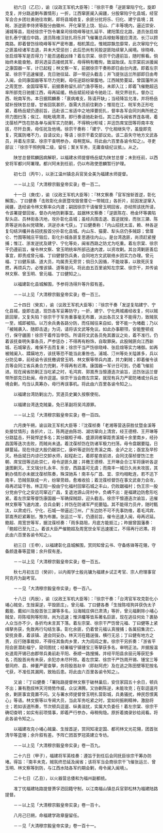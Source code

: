 <!-- { "loadSidebar": true } -->
　　初六日（乙巳），谕〔议政王军机大臣等〕：『徐宗干奏「逆匪窜陷宁化，旋即克复，并分路追剿布置情形」一折，江西窜匪阑入闽疆，分股窜陷宁化县城，经官军会合乡团壮勇驰往攻剿，即将县城收复，余匪分扰将乐、归化、建宁县境；其皖、浙逆匪李侍贤等股分由徽州、开化窜至上饶、铅山、广丰等境内，逼近崇安、浦城等县，现经徐宗干饬令署臬司徐晓峰等驻扎延平、建阳策应北路，道员张启煊驻扎泰宁援应中路，道员陈维汉驻扎将乐并飞催署总兵禄魁等援应清流、长汀以顾南路。即着督饬徐晓峰等军严密布置，相机策应。惟贼踪飘忽靡常，此次窜陷宁化之匪虽经诸军击退，并未大受惩创；此后恐尚有另股逆匪陆续窜入闽境。徐晓峰、张启煊等军是否得力？能否遏截凶锋？着左宗棠、徐宗干仍遵前旨，随时察看。倘始终未能奋勉，即另选妥员接统其军，毋得稍有瞻徇，致滋贻误。左宗棠前派援闽之康国器一军，计已起程；林文察一军，前据徐宗干奏称即日由台内渡。即着左宗棠、徐宗干迅速催提，克日驰往延、邵一带迎头截击；并飞提张运兰所部即日由粤入闽，会同康国器等军尽力兜剿，毋任逆踪纷窜腹地。江西贼势蔓延，曾国藩所派之周宽世、金国琛等军，前据奏称留扎祁门渔亭等处，未即入江；即着飞催鲍超迅率所部克日驰援江西，毋再延缓。杨岳斌前经谕令驰赴江、皖交界驻扎，督办江西、皖南军务。本日据熙麟奏：「衰病难支，陈请开缺」；当经降旨允准，并将杨岳斌补授陕甘总督。甘省回氛甚炽，亟需大员前往剿办；惟现在江、皖军务正形吃紧，着杨岳斌仍遵前旨，迅赴该二省适中之地择要扼扎，督率各军会同刘典所统之师力图扫荡；俟江、皖毗境肃清，即行奏请驰赴新任。其江西与闽省界连各境，着沈葆桢严饬在防各单与闽军实力防剿，不得稍分畛域；并迅饬席宝田等将南丰攻拔，尽歼丑类，毋任扰及他境。徐宗干奏称：「建宁、宁化相继失守，虽旋即克复，究属防堵不力，自请议处」等语；徐宗干着交部议处。该二县失守地方文武各员，并着左宗棠、徐宗干查明参办，毋稍宽纵。将此由六百里各谕令知之』。寻吏部议：『徐宗干照例降二级，留任；案关军务，无庸查级纪议抵』。从之。

　　陕甘总督熙麟因病解职，以福建水师提督杨岳斌为陕甘总督；未到任前，以西安将军都兴阿署理。都兴阿未到任前，仍以布政使恩麟暂行护理。

　　初七日（丙午），以浙江温州镇总兵官吴全美为福建水师提督。

　　－－以上见「大清穆宗毅皇帝实录」卷一百二。

　　十一日（庚戌），谕〔议政王军机大臣等〕：『林文察奏「官军捦斩首逆，彰化解围」、丁曰健奏「击败彰化余匪暨攻毁曾厝仑一带贼庄」各折片，前因发逆窜入闽疆，迭经谕令林文察率众内渡；嗣因徐宗干请催曾玉明回省，亦经照该抚所请，令该署提督回省，督办内地防剿事宜。兹据林文察奏：「逆匪陈在、杨金环等袭陷犁头店、员林街各汛地，攻扑彰化县城；虽经兵围击退、首逆就捦，而张三灦、陈弄等逆尚各纠党啸聚，洪逆亦未弋获」。丁曰健奏称：「内山招抚太滥，赖、林各逆复勾结洪欉并各招抚股首分扑彰化县城。内山东、猫雾、犁头店仍多贼踪；曾厝仑、竹围等贼庄平毁后，彰化扑城各匪复思遁往内山」。是台湾逸匪，尚须赶紧搜捕；惟江、浙发逆扰及建宁、宁化等处，闽省西路之防尤为吃重。着左宗棠、徐宗干仍遵前旨，催令林文察、曾玉明统率所部迅速内渡，以资攻剿。其台湾剿匪善后事宜，即责成曾元福、丁曰健督饬兵勇，会同地方文武联络乡团实力办理。曾元福、丁曰健系镇、道大员，均属责无旁贷；倘日久因循，不能竣事，以致死灰复燃，再烦兵力，必惟该镇、道等是问。将此由五百里谕知左宗棠、徐宗干，并传谕林文察、曾玉明、曾元福、丁曰健知之』。

　　以福建彰化县城解围，予参将汤得升等升叙有差。

　　－－以上见「大清穆宗毅皇帝实录」卷一百三。

　　二十四日（癸亥），谕〔议政王军机大臣等〕：『徐宗干奏「发逆复陷建宁、宁化县城，旋即击退，现饬各军妥筹防守」一折，建宁、宁化两城甫经收复，何以贼匪回窜，又复失陷？徐宗干于军务重事毫无布置，派出各员又复不能得力，致贼氛一至，城即被陷。以万余兵勇各路分防，而任贼往来自如，曾不能一为堵截；乃以「被贼袭入、随即击退」为词，请将该文武等免议。如此办事颟顸，安能整顿戎行，保守疆圉！徐宗干着传旨申饬。所请将文武各员免其置议之处，着不准行。仍着该抚查明失事各员，严参惩办；不得再有粉饰，自取罪戾。此股贼匪向江西新城、石城窜去，难保不去而复来；徐宗干当严饬徐晓峰、张启煊等实力堵御。如再被贼阑入、蹂躏地方，该抚等恐不能当此重咎也。浦城、汀州等处关隘甚多，兵以分防见单，前经谕令该抚檄调曾玉明、林文察等带兵内渡，并力剿贼；即着催令该员等会同江省兵勇合力兜剿，不得再有迟滞。康国器一军计日可到，仍着飞催前进。现在闽省防剿正当吃紧之时，毛鸿宾、郭嵩焘当懔遵迭次谕旨，迅饬张运兰督带所部克日赴闽，毋许逗遛。徐宗干当会商左宗棠，就现有兵力严密防堵或分兵出境会剿，均当认真筹办，毋行再误事机。将此由六百里各谕令知之』。

　　以福建台湾防剿出力，赏道员史翼久按察使衔。

　　以福建台湾迭克贼巢，免已革副将吴鸿源罪。

　　－－以上见「大清穆宗毅皇帝实录」卷一百四。

　　六月庚午朔，谕议政王军机大臣等：『沈葆桢奏「老湘等营迭获胜仗暨金溪等处接仗情形」各折片，江、陈两逆由陈坊、湖坊窜向上清宫，经王德榜、王开琳等分路猛击，歼毙悍逆多名；其分踞柜子峰、盛源洞者窜距贵溪城十余里南乡，经孙昌国等迭次击败，而贼尚未退。着沈葆桢饬在防诸军极力扫荡，毋令盘踞要隘，日肆蔓延。现在侍逆大股仍踞崇仁，康听等逆则在贵溪之南、金泸之北；亟宜及早殄灭。杨岳斌日内谅已交卸水师，起程赴江，着即星夜前进，会同沈葆桢督饬江忠朝、席宝田等迅赴崇仁，毋令逆匪久踞；并檄王德榜、王开琳会合江军将康听各逆速图剿灭。王文瑞分扎永丰、乐安，西路虽可无虞；而南丰一城日久尚未攻拔，其剿办情形亦未据沈葆桢陈奏，殊深驰系！南丰与广昌、宜、崇均相毗连，若不迅下南丰，恐贼氛联成一片，纷窜旁趋，愈难收拾；着沈葆桢督饬在事文武奋力会攻，毋再迟延干咎。林正阳一股由宁化福村回窜石城之丰山，仍败踞福村；伪王宗一股分党由宁化之安远司窜近广昌，复退池源山背村中，负嵎不出：是福建边防愈形吃紧。着左宗棠等督饬康国器一军确探贼踪，迎头截击。徐宗干懔遵迭次谕旨，迅催林文察等飞速内渡，合兵会剿；并饬在防诸军严扼要隘。其不能得力员弁，随时甄汰，以肃戎行。宁化、石城一带逼近汀州，广东边防不可不先事防维，着毛鸿宾、郭嵩焘赶紧筹划，豫为布置。张运兰一军，仍遵前旨，催令迅速入闽，毋再迟延。鲍超、周宽世等军，据沈葆桢奏：「雨多路阻，月底方能抵江」；昨据曾国藩奏：「鲍超已至九江」。着该大臣严催鲍超及周宽世全军迅速援江，不得再行迟滞。将此由六百里各谕令知之』。

　　初三日（壬申），以福建彰化县城解围，赏同知曾云书、守备练锋等花翎，守备颜逢春等蓝翎；余升叙有差。

　　－－以上见「大清穆宗毅皇帝实录」卷一百五。

　　秋七月初五日（癸卯），以内阁学士殷兆镛为福建乡试正考官、宗人府理事官阿克丹为副考官。

　　－－见「大清穆宗毅皇帝实录」卷一百八。

　　十八日（丙辰），谕〔议政王军机大臣等〕：『徐宗干奏：「台湾官军攻克彰化小埔心贼垒，生捦渠逆，平毁匪庄」，曾元福、丁曰健各奏「生捦陈哑狗并获伪太子戴能、戴如川及股首张三灦等多名，沿海贼庄俱已肃清」等折，曾元福剿除小埔心贼垒，将陈哑狗等殄除，尚为迅速；惟洪欉等皆系著名巨匪，现在逃往何处？裹胁人众当亦不少，各折均未言其下落。着左宗棠、徐宗干严饬曾元福、丁曰健等上紧缉拏务获，免致再行勾结生事。彰化余匪，仍着曾元福认真搜捕；各属招集流亡、安抚良善，着该镇、道会同妥办。林天河在籍逞强，横行无忌；丁曰健有地方之责，应行随事裁抑，不得任其鱼肉乡里，大为闾阎之害。徐宗干另折奏：「浙省平阳会匪潜赴福宁，窥伺图扰；经署福宁镇锺宝三等拏获多名，审明正法。并据报温处道周开锡已由郡带兵勇前赴平阳、泰顺一路搜捕，并经平阳县余丽元等获犯多名；而股首尚有未获，余犯亦未尽歼除。着左宗棠、徐宗干严饬周开锡、锺宝三等督同府、县、绅董严密查拏，务将股首赵辛（即赵阿虎）及在逃之陈田壁等犯按名弋获，不准任其漏网，致贻后患。将此由六百里各谕令知之』。

　　又谕：『丁曰健奏：「署陆路提督林文察于破林巢后，安住家园五十余日，顿兵不出；兼有胞叔林天河倚势作威，众议沸腾。又协剿陈逆，未能攻克；在彰逗遛月余，剿匪事宜竟置不问。又与署水师提督曾玉明扎营彰城，兵勇骚扰，绅民怨恨离心」等语。林文察等以专阃大员，当此军务吃紧之时，宜如何振刷精神，激励将士；若如该道所奏，节次顿兵逗遛、纵勇滋扰，实属大负委任！着左宗棠、徐宗干确切查明；如实有前项情事，即着严行参办，毋稍徇隐。原折着摘录钞给阅看。将此各谕令知之』。

　　以福建攻克小埔心贼巢、生捦首逆，赏同知凌定国、都司林文光花翎，团首张清华等蓝翎；余升叙有差。予阵亡团首罗冠英建立专坊。

　　－－以上见「大清穆宗毅皇帝实录」卷一百九。

　　二十六日（甲子），福建将军英桂奏：遵旨于到任后会同抚臣徐宗干筹办防堵。得旨：『南丰未克，贼氛终恐延及闽省；该将军当会商徐宗干飞催张运兰、曾玉明、林文察等到防，与江西水陆各军约期会剿，毋令阑入闽境』。

　　二十七日（乙丑），以火器营总倭和为福州副都统。

　　准丁忧福建陆路提督萧孚泗回籍守制，以江南福山镇总兵官郭松林为福建陆路提督。

　　－－以上见「大清穆宗毅皇帝实录」卷一百十。

　　八月己巳朔，命福建学政章鋆留任。

　　－－见「大清穆宗毅皇帝实录」卷一百十一。

